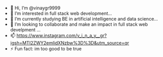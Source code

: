 - 👋 Hi, I’m @vinaygr9999
- 👀 I’m interested in full stack web development...
- 🌱 I’m currently studying BE in artificial intelligence and data science...
- 💞️ I’m looking to collaborate and make an impact in full stack web develpment ...
- 📫 https://www.instagram.com/v_i_n_a_y__gr?igsh=MTI2ZWY2emlidXNzbw%3D%3D&utm_source=qr 
- ⚡ Fun fact: im too good to be true 

<!---
vinaygr9999/vinaygr9999 is a ✨ special ✨ repository because its `README.md` (this file) appears on your GitHub profile.
You can click the Preview link to take a look at your changes.
--->
